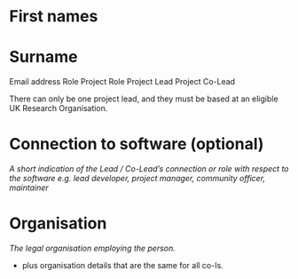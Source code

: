 # First names


# Surname

Email address
Role
Project Role
Project Lead
Project Co-Lead

There can only be one project lead, and they must be based at an eligible UK Research Organisation.

# Connection to software (optional)

*A short indication of the Lead / Co-Lead’s connection or role with respect to the software e.g. lead developer, project manager, community officer, maintainer*

# Organisation

*The legal organisation employing the person.*

+ plus organisation details that are the same for all co-Is.